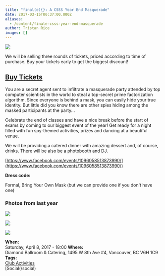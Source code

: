 ```yaml
---
title: "final(e){}: A CSSS Year End Masquerade"
date: 2017-03-15T00:37:00.000Z
aliases:
  - /content/finale-csss-year-end-masquerade
author: Tristan Rice
images: []
---
```


![](https://ubccsss.org/files/Masquerade-small.jpg)

We will be selling three rounds of tickets, priced according to time of purchase. Buy your tickets early to get the biggest discount!

## [Buy Tickets](https://tickets.ubccsss.org/)

You are a secret agent sent to infiltrate a masquerade party attended by top computer scientists in the world to steal a top-secret prime factorization algorithm. Since everyone is behind a mask, you can easily hide your true identity. But little did you know there are other spies hiding among the masked participants at the party...

Celebrate the end of classes and have a nice break before the start of exams by coming to our biggest event of the year! Get ready for a night filled with fun spy-themed activities, prizes and dancing at a beautiful venue.

We will be providing a catered dinner with amazing dessert and, of course, drinks. There will be also be a photobooth and DJ.

[https://www.facebook.com/events/1096058513873990/](https://www.facebook.com/events/1096058513873990/)

**Dress code:**

Formal, Bring Your Own Mask (but we can provide one if you don't have one)

### Photos from last year

![](/files/DSC_7878.jpg)

![](/files/DSC_8366.jpg)

![](/files/DSC_9208.jpg)

**When:** \
Saturday, April 8, 2017 - 18:00
**Where:** \
Diamond Ballroom & Catering, 1495 W 8th Ave #4, Vancouver, BC V6H 1C9
**Tags:** \
[Club Activities](/club) \
[Social(/social)
